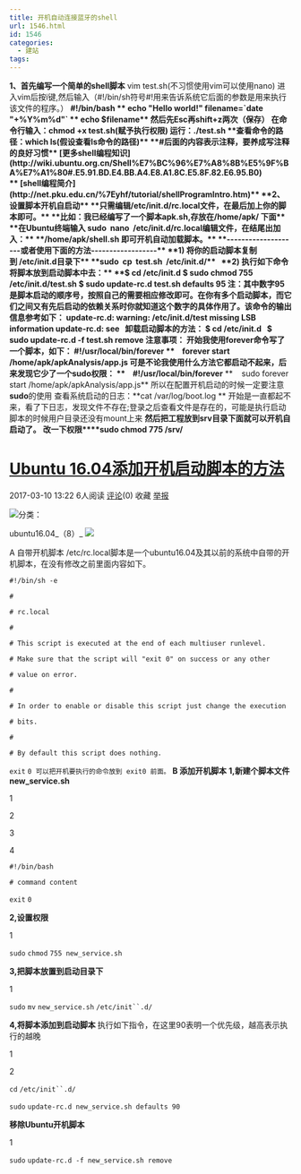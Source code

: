 ```yaml
---
title: 开机自动连接蓝牙的shell
url: 1546.html
id: 1546
categories:
  - 建站
tags:
---
```


**1、首先编写一个简单的shell脚本** vim test.sh(不习惯使用vim可以使用nano) 进入vim后按i键,然后输入（#!/bin/sh符号#!用来告诉系统它后面的参数是用来执行该文件的程序。） **#!/bin/bash ** **echo "Hello world!"** **filename=\`date "+%Y%m%d"\` ** **echo $filename** 然后先Esc再shift+z两次（保存） 在命令行输入：chmod +x test.sh(赋予执行权限) 运行：./test.sh **查看命令的路径：which ls(假设查看ls命令的路径)** **#后面的内容表示注释，要养成写注释的良好习惯** [更多shell编程知识](http://wiki.ubuntu.org.cn/Shell%E7%BC%96%E7%A8%8B%E5%9F%BA%E7%A1%80#.E5.91.BD.E4.BB.A4.E8.A1.8C.E5.8F.82.E6.95.B0)        ** [shell编程简介](http://net.pku.edu.cn/%7Eyhf/tutorial/shellProgramIntro.htm)** **2、设置脚本开机自启动** **只需编辑/etc/init.d/rc.local文件，在最后加上你的脚本即可。** **比如：我已经编写了一个脚本apk.sh,存放在/home/apk/ 下面** **在Ubuntu终端输入 sudo  nano  /etc/init.d/rc.local编辑文件，在结尾出加入：** **/home/apk/shell.sh 即可开机自动加载脚本。** **--------------------或者使用下面的方法------------------** **1) 将你的启动脚本复制到 /etc/init.d目录下** **sudo  cp  test.sh  /etc/init.d/**   **2) 执行如下命令将脚本放到启动脚本中去：** **$ cd /etc/init.d** **$ sudo chmod 755 /etc/init.d/test.sh** **$ sudo update-rc.d test.sh defaults 95** 注：其中数字95是脚本启动的顺序号，按照自己的需要相应修改即可。在你有多个启动脚本，而它们之间又有先后启动的依赖关系时你就知道这个数字的具体作用了。该命令的输出信息参考如下： update-rc.d: warning: /etc/init.d/test missing LSB information update-rc.d: see   **卸载启动脚本的方法：** $ cd /etc/init.d   $ sudo update-rc.d -f test.sh remove **注意事项：** **开始我使用forever命令写了一个脚本，如下：** **#!/usr/local/bin/forever** **    forever start /home/apk/apkAnalysis/app.js** **可是不论我使用什么方法它都启动不起来，后来发现它少了一个sudo权限：** **    #!/usr/local/bin/forever** **    sudo forever start /home/apk/apkAnalysis/app.js** 所以在配置开机启动的时候一定要注意**sudo**的使用 查看系统启动的日志：**cat /var/log/boot.log ** 开始是一直都起不来，看了下日志，发现文件不存在;登录之后查看文件是存在的，可能是执行启动脚本的时候用户目录还没有mount上来 **然后把工程放到srv目录下面就可以开机自启动了。** **改一下权限****sudo chmod 775 /srv/**            

[Ubuntu 16.04添加开机启动脚本的方法](http://blog.csdn.net/sinat_36219858/article/details/61195905)
=======================================================================================

2017-03-10 13:22 6人阅读 [评论](http://blog.csdn.net/sinat_36219858/article/details/61195905#comments)(0) 收藏 [举报](http://blog.csdn.net/sinat_36219858/article/details/61195905#report "举报")

![](http://oarap.org/wp-content/uploads/2017/03/category_icon.jpg)分类：

ubuntu16.04_（8）_ ![](http://oarap.org/wp-content/uploads/2017/03/arrow_triangle20_down.jpg) 

A 自带开机脚本 /etc/rc.local脚本是一个ubuntu16.04及其以前的系统中自带的开机脚本，在没有修改之前里面内容如下。

`#!/bin/sh -e`

`#`

`# rc.local`

`#`

`# This script is executed at the end of each multiuser runlevel.`

`# Make sure that the script will "exit 0" on success or any other`

`# value on error.`

`#`

`# In order to enable or disable this script just change the execution`

`# bits.`

`#`

`# By default this script does nothing.`

`exit` `0 可以把开机要执行的命令放到 exit0 前面。` **B 添加开机脚本** **1,新建个脚本文件new_service.sh**

1

2

3

4

`#!/bin/bash`

`# command content`

`exit` `0`

**2,设置权限**

1

`sudo` `chmod` `755 new_service.sh`

**3,把脚本放置到启动目录下**

1

`sudo` `mv` `new_service.sh` `/etc/init``.d/`

**4,将脚本添加到启动脚本** 执行如下指令，在这里90表明一个优先级，越高表示执行的越晚

1

2

`cd` `/etc/init``.d/`

`sudo` `update-rc.d new_service.sh defaults 90`

**移除Ubuntu开机脚本**

1

`sudo` `update-rc.d -f new_service.sh remove`